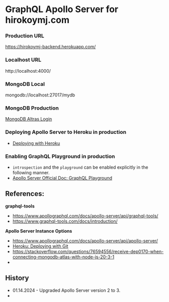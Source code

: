 # GraphQL Apollo Server for hirokoymj.com

### Production URL

https://hirokoymj-backend.herokuapp.com/

### Localhost URL

http://localhost:4000/

### MongoDB Local

mongodb://localhost:27017/mydb

### MongoDB Production

[MongoDB Altras Login](https://account.mongodb.com/account/login?nds=true)

### Deploying Apollo Server to Heroku in production

- [Deploying with Heroku](https://www.apollographql.com/docs/apollo-server/deployment/heroku/)

### Enabling GraphQL Playground in production

- `introspection` and the `playground` can be enabled explicitly in the following manner.
- [Apollo Server Official Doc: GraphQL Playground](https://www.apollographql.com/docs/apollo-server/testing/graphql-playground/#gatsby-focus-wrapper)

## References:

**graphql-tools**

- https://www.apollographql.com/docs/apollo-server/api/graphql-tools/
- https://www.graphql-tools.com/docs/introduction/

**Apollo Server Instance Options**

- https://www.apollographql.com/docs/apollo-server/api/apollo-server/
- [Heroku: Deploying with Git](https://devcenter.heroku.com/articles/git#create-a-heroku-remote)
- https://stackoverflow.com/questions/76594556/receive-dep0170-when-connecting-mongodb-atlas-with-node-js-20-3-1
-

## History

- 01.14.2024 - Upgraded Apollo Server version 2 to 3.
-

